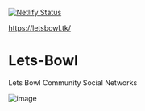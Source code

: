 [![Netlify Status](https://api.netlify.com/api/v1/badges/dce67ce1-f379-420f-a8d4-944744d8fd62/deploy-status)](https://app.netlify.com/sites/letsbowl/deploys)

https://letsbowl.tk/

# Lets-Bowl
 Lets Bowl Community Social Networks

![image](https://user-images.githubusercontent.com/74496368/206837543-8ce5cccc-200e-471b-b935-42ea4f4d9388.png)
